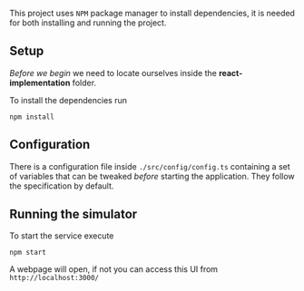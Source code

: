 This project uses `NPM` package manager to install dependencies, it is needed for both installing and running the project.

## Setup
_Before we begin_ we need to locate ourselves inside the __react-implementation__ folder.

To install the dependencies run
```
npm install
```

## Configuration
There is a configuration file inside `./src/config/config.ts` containing a set of variables that can be tweaked _before_ starting the application. They follow the specification by default.

## Running the simulator
To start the service execute
```
npm start
```

A webpage will open, if not you can access this UI from `http://localhost:3000/`